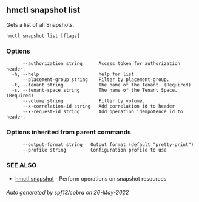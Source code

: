## hmctl snapshot list

Gets a list of all Snapshots.

```
hmctl snapshot list [flags]
```

### Options

```
      --authorization string      Access token for authorization header.
  -h, --help                      help for list
      --placement-group string    Filter by placement-group.
  -t, --tenant string             The name of the Tenant. (Required)
  -s, --tenant-space string       The name of the Tenant Space. (Required)
      --volume string             Filter by volume.
      --x-correlation-id string   Add correlation id to header
      --x-request-id string       Add operation idempotence id to header.
```

### Options inherited from parent commands

```
      --output-format string   Output format (default "pretty-print")
      --profile string         Configuration profile to use
```

### SEE ALSO

* [hmctl snapshot](hmctl_snapshot.md)	 - Perform operations on snapshot resources

###### Auto generated by spf13/cobra on 26-May-2022
